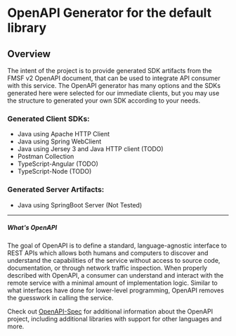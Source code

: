 # OpenAPI Generator for the default library

## Overview
The intent of the project is to provide generated SDK artifacts from the FMSF v2 OpenAPI document, that can be used to integrate API consumer with this service.
The OpenAPI generator has many options and the SDKs generated here were selected for our immediate clients, but you may use the structure to generated your own SDK according to your needs.

### Generated Client SDKs:
- Java using Apache HTTP Client
- Java using Spring WebClient
- Java using Jersey 3 and Java HTTP client (TODO)
- Postman Collection
- TypeScript-Angular (TODO)
- TypeScript-Node (TODO)

### Generated Server Artifacts:
- Java using SpringBoot Server (Not Tested)

------
##### What's OpenAPI
The goal of OpenAPI is to define a standard, language-agnostic interface to REST APIs which allows both humans and computers to discover and understand the capabilities of the service without access to source code, documentation, or through network traffic inspection.
When properly described with OpenAPI, a consumer can understand and interact with the remote service with a minimal amount of implementation logic.
Similar to what interfaces have done for lower-level programming, OpenAPI removes the guesswork in calling the service.

Check out [OpenAPI-Spec](https://github.com/OAI/OpenAPI-Specification) for additional information about the OpenAPI project, including additional libraries with support for other languages and more.

